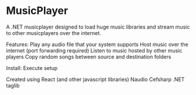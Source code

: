 # MusicPlayer
A .NET musicplayer designed to load huge music libraries and stream music to other musicplayers over the internet. 

Features: 
	Play any audio file that your system supports
	Host music over the internet (port forwarding required)
  	Listen to music hosted by other music players
  	Copy random songs between source and destination folders
  

Install:
	Execute setup
	
Created using
	React (and other javascript libraries) 
	Naudio
	Cefsharp
	.NET
	taglib
